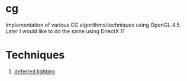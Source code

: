 # cg
Implementation of various CG algorithms/techniques using OpenGL 4.5.
Later I would like to do the same using DirectX 11

# Techniques
1. [deferred lighting](/src/technique/deferred_lighting/)

